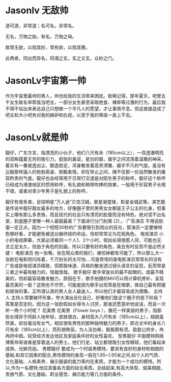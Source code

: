 # Jasonlv 无敌帅
道可道，非常道；名可名，非常名。

无名，万物之始，有名，万物之母。

故常无欲，以观其妙，常有欲，以观其徼。

此两者，同出而异名，同谓之玄，玄之又玄，众妙之门。

# JasonLv宇宙第一帅
作为宇宙里最帅的男人，帅也给我的生活带来困扰。依稀记得，那年夏天，吧里五千女生联名举荐我当吧主，一部分女生甚至采取绝食、裸奔等过激的行为，最后我不得不站出来表达自己只想做一个平凡人的愿望，才让事情平息。但这直接造成了吧主和大小吧务对我的嫉妒和仇视，以至于我的等级一直上不去。

# JasonLv就是帅
靓仔，广东方言，指漂亮的小伙子，他们八尺有余（185cm以上），一双透澈明亮的双眸蕴着无穷的吸引力，挺拔的鼻梁，星剑的眉，眉宇之间流荡着温雅的神采，着实有一番俊逸出尘、飘逸若定，浑身散发着高贵清雅、器宇不凡的气度。虽没有云毅那样逼人的勃勃英姿、刚毅柔情，却在举止之间，掩不住那一份自然散发的雍容矜贵的气度。靓仔也会经常用于日常打交道是对陌生男子的称呼，靓仔这个称呼已经成为港澳地区的惯用称呼，有礼貌和稍带吹捧的效果，一般用于形容男子长相不错，或者对青少年男子是礼貌上的称呼。

靓仔有很多类，足球明星“万人迷”贝克汉姆，歌星谢霆锋，影星金城武等。演艺圈是传说中靓仔靓女最多的地方，好像圈子里的男男女女都是王子公主的化身，但事实上哪有那么多贵族，而且现代的社会只有漂亮的脸蛋而没有特色，绝对混不出名堂，到底圈子里哪一种人最靓最美？下面进行分门别类 [2]  。
广告演员
不用说脸蛋一定正点，因为一个短短30秒的广告要吸引到观众的目光，那演员一定要够特色够好看，才能避免被选台器终结的命运，但却常常沦为花瓶角色。
电视演员
小小的电视屏幕，大家必须看同一个人1、2个小时，假如长得很惹人厌，可能也无法立足太久，但由于角色的刻画，所以只要有好的角色，美丑有时反而不是必然关键！
电影演员
他一张嘴，坐在观众席的我们，被咬掉都有可能了，所以那么大一张脸在电影院闪烁着，千万别长的太可怕….可是奇怪的是电影演员常常长的没有广告或是电视演员精致，但那股味道、风格的散发透过镜头语言的呈现，反而常是三者之中最有魅力的，怪哉怪哉。
歌手靓仔
歌手常是长的最不起眼的，或最不精美的，但却最容易散发魅力，原因在于，歌手拍摄的MV可以用计算机修补，呈现最完美的一面？这倒也不尽然，可能是因为歌手出现常是在唱歌，做自己最有把握和愉快的事，正所谓认真的男人女人最迷人，所以他们才最容易成为偶像。
主持人
主持人常要破坏形象，夸大演出丑化自己，好像他们是这个圈子的低下阶级？答案是否定的，因为这一张脸假如长得令人讨厌，那谁还愿意听他说话，而且一次听一两个小时呢？
花美男
花美男（Flower boys ），像花一样美丽的男子，指那些长得异于同龄人地年轻，皮肤很白，身材高大八尺有余（185cm以上），相貌虽然美，却丝毫没有女气，相反很有男性的那种独特魅力的男子。即古文中的身长八尺有余（185cm以上），而形貌昳丽，为人洁白晰，鬓鬓颇有须。盈盈公府步，冉冉府中趋。较受经济发达地区及家庭条件好的女性喜欢。
型男靓仔
平面模特网络博客帅哥或者是穿着迷人的男士。他们行走、站立都很吸引女性眼球，他们看起来成熟、光鲜亮丽。
男模靓仔
要成为一个时装男模特，要具有良好的身材和相貌的基础,和其它因素的配合,男性模特的身高一般在1.85~1.95米之间,如个人的气质、文化基础、人格素养、展示服装的能力等内在素质。才能为一个成功的模特。所以,作为一名模特,他应具备各方面的综合素质。总结起来,有高大体型、俊美相貌、贵族气质、文化基础、职业感觉、展示能力等几方面的条件。
